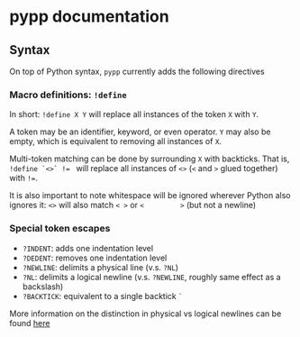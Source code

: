 # pypp documentation

## Syntax

On top of Python syntax, `pypp` currently adds the following directives

### Macro definitions: `!define`

In short: `!define X Y` will replace all instances of the token `X` with `Y`.

A token may be an identifier, keyword, or even operator. `Y` may also be empty,
which is equivalent to removing all instances of `X`.

Multi-token matching can be done by surrounding `X` with backticks. That is,
``!define `<>` != `` will replace all instances of `<>` (`<` and `>` glued
together) with `!=`.

It is also important to note whitespace will be ignored wherever Python also
ignores it: `<>` will also match `< >` or `<         >` (but not a newline)

### Special token escapes

- `?INDENT`: adds one indentation level
- `?DEDENT`: removes one indentation level
- `?NEWLINE`: delimits a physical line (v.s. `?NL`)
- `?NL`: delimits a logical newline (v.s. `?NEWLINE`, roughly same effect as a backslash)
- `?BACKTICK`: equivalent to a single backtick `` ` ``

More information on the distinction in physical vs logical newlines can be found [here](https://docs.python.org/3/reference/lexical_analysis.html#line-structure)
